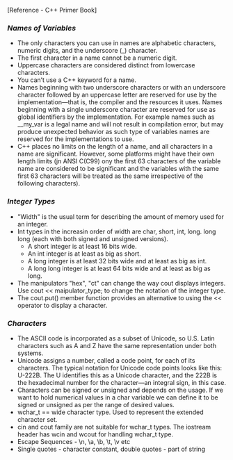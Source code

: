 [Reference - C++ Primer Book]

### ___Names of Variables___

* The only characters you can use in names are alphabetic characters, numeric digits, and the underscore (_) character.
* The first character in a name cannot be a numeric digit.
* Uppercase characters are considered distinct from lowercase characters.
* You can’t use a C++ keyword for a name.
* Names beginning with two underscore characters or with an underscore character followed by an uppercase letter are reserved for use by the implementation—that is, 
the compiler and the resources it uses. Names beginning with a single underscore character are reserved for use as global identifiers by the implementation. For example names such as \_\_my_var is a legal name and will not result in compilation error, but may produce unexpected behavior as such type of variables names are reserved for the implementations to use.
* C++ places no limits on the length of a name, and all characters in a name are significant. However, some platforms might have their own length limits (jn ANSI C(C99) ony the first 63 characters of the variable name are considered to be significant and the variables with the same first 63 characters will be treated as the same irrespective of the following characters).

### ___Integer Types___

* "Width" is the usual term for describing the amount of memory used for an integer.
* Int types in the increasin order of width are char, short, int, long. long long (each with both signed and unsigned versions).
  * A short integer is at least 16 bits wide.
  * An int integer is at least as big as short.
  * A long integer is at least 32 bits wide and at least as big as int.
  * A long long integer is at least 64 bits wide and at least as big as long.
* The manipulators "hex", "ct" can change the way cout displays integers. Use cout << maipulator_type; to change the notation of the integer type.
* The cout.put() member function provides an alternative to using the << operator to display a character.

### ___Characters___

* The ASCII code is incorporated as a subset of Unicode, so U.S. Latin characters such as A and Z have the same representation under both systems.
* Unicode assigns a number, called a code point, for each of its characters. The typical notation for Unicode code points looks like this: U-222B. The U identifies this as a Unicode character, and the 222B is the hexadecimal number for the character—an integral sign, in this case.
* Characters can be signed or unsigned and depends on the usage. If we want to hold numerical values in a char variable we can define it to be signed or unsigned as per the range of desired values.
* wchar_t == wide character type. Used to represent the extended character set.
* cin and cout family are not suitable for wchar_t types. The iostream header has wcin and wcout for handling wchar_t type.
* Escape Sequences - \n, \a, \b, \t, \v etc
* Single quotes - character constant, double quotes - part of string


